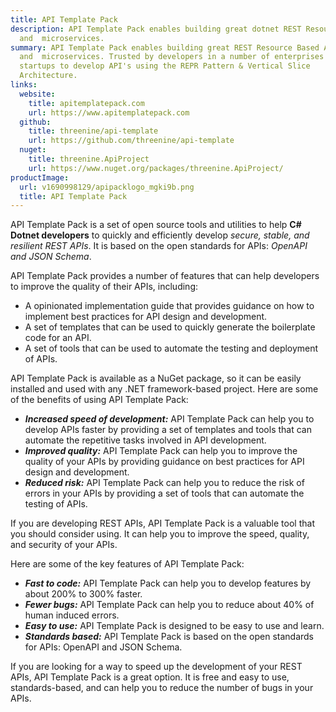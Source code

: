 ```yaml
---
title: API Template Pack
description: API Template Pack enables building great dotnet REST Resource Based API
  and  microservices.
summary: API Template Pack enables building great REST Resource Based API
  and  microservices. Trusted by developers in a number of enterprises &
  startups to develop API's using the REPR Pattern & Vertical Slice
  Architecture.
links:
  website:
    title: apitemplatepack.com
    url: https://www.apitemplatepack.com
  github:
    title: threenine/api-template
    url: https://github.com/threenine/api-template
  nuget:
    title: threenine.ApiProject
    url: https://www.nuget.org/packages/threenine.ApiProject/
productImage:
  url: v1690998129/apipacklogo_mgki9b.png
  title: API Template Pack
---
```

API Template Pack is a set of open source tools and utilities to help **C# Dotnet developers** to quickly and efficiently develop 
_secure, stable, and resilient REST APIs_. It is based on the open standards for APIs: _OpenAPI and JSON Schema_.

API Template Pack provides a number of features that can help developers to improve the quality of their APIs, including:
* A opinionated implementation guide that provides guidance on how to implement best practices for API design and development.
* A set of templates that can be used to quickly generate the boilerplate code for an API.
* A set of tools that can be used to automate the testing and deployment of APIs.

API Template Pack is available as a NuGet package, so it can be easily installed and used with any .NET framework-based project.
Here are some of the benefits of using API Template Pack:
* **_Increased speed of development:_** API Template Pack can help you to develop APIs faster by providing a set of templates and tools that can automate the repetitive tasks involved in API development.
* **_Improved quality:_** API Template Pack can help you to improve the quality of your APIs by providing guidance on best practices for API design and development.
* **_Reduced risk:_** API Template Pack can help you to reduce the risk of errors in your APIs by providing a set of tools that can automate the testing of APIs.

If you are developing REST APIs, API Template Pack is a valuable tool that you should consider using. It can help 
you to improve the speed, quality, and security of your APIs.

Here are some of the key features of API Template Pack:
* **_Fast to code:_** API Template Pack can help you to develop features by about 200% to 300% faster.
* **_Fewer bugs:_** API Template Pack can help you to reduce about 40% of human induced errors.
* **_Easy to use:_** API Template Pack is designed to be easy to use and learn.
* **_Standards based:_** API Template Pack is based on the open standards for APIs: OpenAPI and JSON Schema.

If you are looking for a way to speed up the development of your REST APIs, API Template Pack is a great option. 
It is free and easy to use, standards-based, and can help you to reduce the number of bugs in your APIs.


